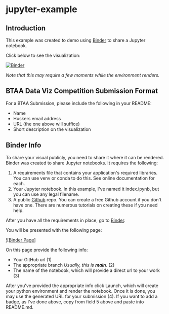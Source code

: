 # jupyter-example

## Introduction

This example was created to demo using [Binder](https://notebooks.gesis.org/binder/) to share a Jupyter notebook.

Click below to see the visualization:

[![Binder](https://mybinder.org/badge_logo.svg)](https://mybinder.org/v2/gh/jasonpcasey/jupyter-example/main?labpath=index.ipynb)

*Note that this may require a few moments while the environment renders.*

## BTAA Data Viz Competition Submission Format

For a BTAA Submission, please include the following in your README:

- Name
- Huskers email address
- URL (the one above will suffice)
- Short description on the visualization

## Binder Info

To share your visual publicly, you need to share it where it can be rendered.  Binder was created to share Jupyter notebooks.  It requires the following:

1. A requirements file that contains your application's required libraries.  You can use venv or conda to do this.  See online documentation for each.
2. Your Jupyter notebook.  In this example, I've named it index.ipynb, but you can use any legal filename.
3. A public [Github](https://github.com) repo.  You can create a free Github account if you don't have one. There are numerous tutorials on creating these if you need help.


After you have all the requirements in place, go to [Binder](https://notebooks.gesis.org/binder/).

You will be presented with the following page:

[![Binder Page]](binder_interface.png)

On this page provide the following info:
  - Your GitHub url (1)
  - The appropriate branch  *Usually, this is **main***. (2)
  - The name of the notebook, which will provide a direct url to your work (3)

After you've provided the appropriate info click Launch, which will create your python environment and render the notebook.  Once it is done, you may use the generated URL for your submission (4).  If you want to add a badge, as I've done above, copy from field 5 above and paste into README.md.

